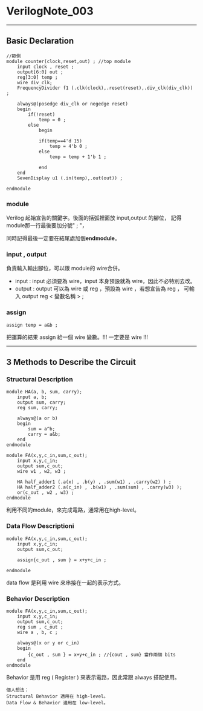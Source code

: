 # VerilogNote_003
---
## Basic Declaration
```
//範例
module counter(clock,reset,out) ; //top module
    input clock , reset ;
    output[6:0] out ;
    reg[3:0] temp ;
    wire div_clk;
    FrequencyDivider f1 (.clk(clock),.reset(reset),.div_clk(div_clk)) ;

    always@(posedge div_clk or negedge reset)
    begin
        if(!reset)
            temp = 0 ;
        else
            begin

            if(temp==4'd 15)
                temp = 4'b 0 ;
            else
                temp = temp + 1'b 1 ;

            end
    end
    SevenDisplay u1 (.in(temp),.out(out)) ;

endmodule
```
### module
Verilog 起始宣告的關鍵字。後面的括弧裡面放 input,output 的腳位，
記得module那一行最後要加分號" ; "，

同時記得最後一定要在結尾處加個**endmodule**。

### input , output
負責輸入輸出腳位，可以跟 module的 wire合併。
+ input : input 必須要為 wire，input 本身預設就為 wire，因此不必特別去改。
+ output : output 可以為 wire 或 reg ，預設為 wire ，若想宣告為 reg ，
可輸入 output reg < 變數名稱 > ;

### assign 
```
assign temp = a&b ;
```
把運算的結果 assign 給一個 wire 變數。!!! 一定要是 wire !!!

---


## 3 Methods to Describe the Circuit 

### Structural Description
```
module HA(a, b, sum, carry);
    input a, b;
    output sum, carry;
    reg sum, carry;

    always@(a or b)
    begin
        sum = a^b;
        carry = a&b;
    end
endmodule

module FA(x,y,c_in,sum,c_out);
    input x,y,c_in;
    output sum,c_out;
    wire w1 , w2, w3 ;

    HA half_adder1 (.a(x) , .b(y) , .sum(w1) , .carry(w2) ) ;
    HA half_adder2 (.a(c_in) , .b(w1) , .sum(sum) , .carry(w3) );
    or(c_out , w2 , w3) ;
endmodule
```
利用不同的module，來完成電路，通常用在high-level。

### Data Flow Descriptioni

```
module FA(x,y,c_in,sum,c_out);
    input x,y,c_in;
    output sum,c_out;

    assign{c_out , sum } = x+y+c_in ;

endmodule
```

data flow 是利用 wire 來串接在一起的表示方式。

### Behavior Description 
```
module FA(x,y,c_in,sum,c_out);
    input x,y,c_in;
    output sum,c_out;
    reg sum , c_out ;
    wire a , b, c ;

    always@(x or y or c_in)
    begin
        {c_out , sum } = x+y+c_in ; //{cout , sum} 當作兩個 bits
    end
endmodule
```
Behavior 是用 reg ( Register ) 來表示電路，因此常跟 always 搭配使用。
```
個人想法：
Structural Behavior 適用在 high-level。
Data Flow & Behavior 適用在 low-level。
```
